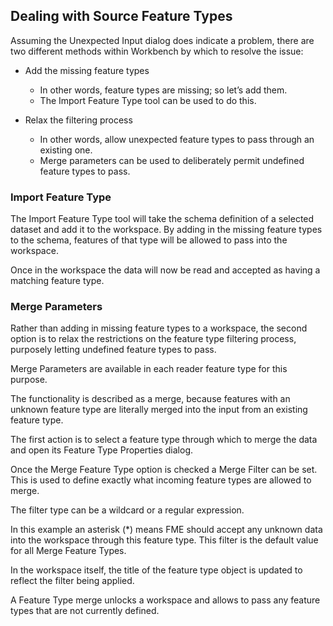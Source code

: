 ## Dealing with Source Feature Types ##
Assuming the Unexpected Input dialog does indicate a problem, there are two different methods within Workbench by which to resolve the issue:

- Add the missing feature types
	- In other words, feature types are missing; so let’s add them.
	- The Import Feature Type tool can be used to do this.

- Relax the filtering process
	- In other words, allow unexpected feature types to pass through an existing one.
	- Merge parameters can be used to deliberately permit undefined feature types to pass.


### Import Feature Type ###
The Import Feature Type tool will take the schema definition of a selected dataset and add it to the workspace. By adding in the missing feature types to the schema, features of that type will be allowed to pass into the workspace.

Once in the workspace the data will now be read and accepted as having a matching feature type.


### Merge Parameters ###
Rather than adding in missing feature types to a workspace, the second option is to relax the restrictions on the feature type filtering process, purposely letting undefined feature types to pass.

Merge Parameters are available in each reader feature type for this purpose.

The functionality is described as a merge, because features with an unknown feature type are literally merged into the input from an existing feature type.

The first action is to select a feature type through which to merge the data and open its Feature Type Properties dialog.

Once the Merge Feature Type option is checked a Merge Filter can be set. This is used to define exactly what incoming feature types are allowed to merge.

The filter type can be a wildcard or a regular expression.

In this example an asterisk (*) means FME should accept any unknown data into the workspace through this feature type. This filter is the default value for all Merge Feature Types.

In the workspace itself, the title of the feature type object is updated to reflect the filter being applied.

A Feature Type merge unlocks a workspace and allows to pass any feature types that are not currently defined.

